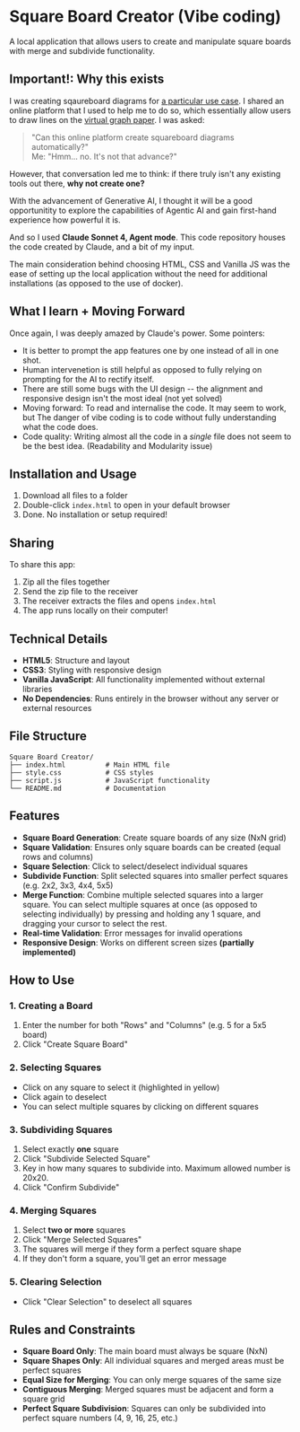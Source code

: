 # Square Board Creator (Vibe coding)

A local application that allows users to create and manipulate square boards with merge and subdivide functionality. <br>


## Important!: Why this exists
I was creating sqaureboard diagrams for [a particular use case](#how-to-use). I shared an online platform that I used to help me to do so, which essentially allow users to draw lines on the [virtual graph paper](https://virtual-graph-paper.com/). I was asked: <br>


> "Can this online platform create squareboard diagrams automatically?" <br>
> Me: "Hmm... no. It's not that advance?" <br>

However, that conversation led me to think: if there truly isn't any existing tools out there, **why not create one?**<br>

With the advancement of Generative AI, I thought it will be a good opportunitity to explore the capabilities of Agentic AI and gain first-hand experience how powerful it is. <br>

And so I used **Claude Sonnet 4, Agent mode**. This code repository houses the code created by Claude, and a bit of my input. 

The main consideration behind choosing HTML, CSS and Vanilla JS was the ease of setting up the local application without the need for additional installations (as opposed to the use of docker). 

## What I learn + Moving Forward
Once again, I was deeply amazed by Claude's power. Some pointers:
- It is better to prompt the app features one by one instead of all in one shot.
- Human intervenetion is still helpful as opposed to fully relying on prompting for the AI to rectify itself.
- There are still some bugs with the UI design -- the alignment and responsive design isn't the most ideal (not yet solved)
- Moving forward: To read and internalise the code. It may seem to work, but The danger of vibe coding is to code without fully understanding what the code does. 
- Code quality: Writing almost all the code in a _single_ file does not seem to be the best idea. (Readability and Modularity issue)


## Installation and Usage

1. Download all files to a folder
2. Double-click `index.html` to open in your default browser
3. Done. No installation or setup required!

## Sharing

To share this app:
1. Zip all the files together
2. Send the zip file to the receiver
3. The receiver extracts the files and opens `index.html`
4. The app runs locally on their computer!

## Technical Details

- **HTML5**: Structure and layout
- **CSS3**: Styling with responsive design
- **Vanilla JavaScript**: All functionality implemented without external libraries
- **No Dependencies**: Runs entirely in the browser without any server or external resources

## File Structure

```
Square Board Creator/
├── index.html          # Main HTML file
├── style.css           # CSS styles
├── script.js           # JavaScript functionality
└── README.md           # Documentation
```


## Features

- **Square Board Generation**: Create square boards of any size (NxN grid)
- **Square Validation**: Ensures only square boards can be created (equal rows and columns)
- **Square Selection**: Click to select/deselect individual squares
- **Subdivide Function**: Split selected squares into smaller perfect squares (e.g. 2x2, 3x3, 4x4, 5x5)
- **Merge Function**: Combine multiple selected squares into a larger square. You can select multiple squares at once (as opposed to selecting individually) by pressing and holding any 1 square, and dragging your cursor to select the rest.
- **Real-time Validation**: Error messages for invalid operations
- **Responsive Design**: Works on different screen sizes **(partially implemented)**

## How to Use

### 1. Creating a Board
1. Enter the number for both "Rows" and "Columns" (e.g. 5 for a 5x5 board)
2. Click "Create Square Board"

### 2. Selecting Squares
- Click on any square to select it (highlighted in yellow)
- Click again to deselect
- You can select multiple squares by clicking on different squares

### 3. Subdividing Squares
1. Select exactly **one** square
2. Click "Subdivide Selected Square"
3. Key in how many squares to subdivide into. Maximum allowed number is 20x20.
4. Click "Confirm Subdivide"

### 4. Merging Squares
1. Select **two or more** squares
2. Click "Merge Selected Squares"
3. The squares will merge if they form a perfect square shape
4. If they don't form a square, you'll get an error message

### 5. Clearing Selection
- Click "Clear Selection" to deselect all squares

## Rules and Constraints

- **Square Board Only**: The main board must always be square (NxN)
- **Square Shapes Only**: All individual squares and merged areas must be perfect squares
- **Equal Size for Merging**: You can only merge squares of the same size
- **Contiguous Merging**: Merged squares must be adjacent and form a square grid
- **Perfect Square Subdivision**: Squares can only be subdivided into perfect square numbers (4, 9, 16, 25, etc.)
